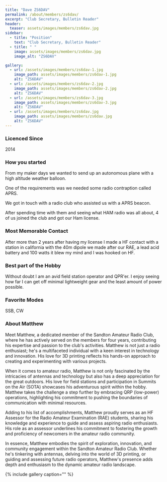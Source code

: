 ```yaml
---
title: "Dave ZS6DAV"
permalink: /about/members/zs6dav/
excerpt: "Club Secretary, Bulletin Reader"
header:
  teaser: assets/images/members/zs6dav.jpg
sidebar:
  - title: "Position"
    text: "Club Secretary, Bulletin Reader"
  - title: " "
    image: assets/images/members/zs6dav.jpg
    image_alt: "ZS6DAV"

gallery:
  - url: /assets/images/members/zs6dav-1.jpg
    image_path: assets/images/members/zs6dav-1.jpg
    alt: "ZS6DAV"
  - url: /assets/images/members/zs6dav-2.jpg
    image_path: assets/images/members/zs6dav-2.jpg
    alt: "ZS6DAV"
  - url: /assets/images/members/zs6dav-3.jpg
    image_path: assets/images/members/zs6dav-3.jpg
    alt: "ZS6DAV"
  - url: /assets/images/members/zs6dav.jpg
    image_path: assets/images/members/zs6dav.jpg
    alt: "ZS6DAV"
---
```


### Licenced Since
2014

### How you started
From my maker days we wanted to send up an autonomous plane with a high altitude weather balloon. 

One of the requirements was we needed some radio contraption called APRS. 

We got in touch with a radio club who assisted us with a APRS beacon. 

After spending time with them and seeing what HAM radio was all about, 4 of us joined the club and got our Ham license.

### Most Memorable Contact
After more than 2 years after having my license I made a HF contact with a station in california with the 40m dipole we made after our RAE, a lead acid battery and 100 watts it blew my mind and I was hooked on HF.

### Best part of the Hobby
Without doubt I am an avid field station operator and QPR'er. I enjoy seeing how far I can get off minimal lightweight gear and the least amount of power possible.

### Favorite Modes
SSB, CW

### About Matthew 
Meet Matthew, a dedicated member of the Sandton Amateur Radio Club, where he has actively served on the members for four years, contributing his expertise and passion to the club's activities. Matthew is not just a radio enthusiast; he's a multifaceted individual with a keen interest in technology and innovation. His love for 3D printing reflects his hands-on approach to creating and experimenting with various projects.

When it comes to amateur radio, Matthew is not only fascinated by the intricacies of antennas and technology but also has a deep appreciation for the great outdoors. His love for field stations and participation in Summits on the Air (SOTA) showcases his adventurous spirit within the hobby. Matthew takes the challenge a step further by embracing QRP (low-power) operations, highlighting his commitment to pushing the boundaries of communication with minimal resources.

Adding to his list of accomplishments, Matthew proudly serves as an HF Assessor for the Radio Amateur Examination (RAE) students, sharing his knowledge and experience to guide and assess aspiring radio enthusiasts. His role as an assessor underlines his commitment to fostering the growth and proficiency of newcomers in the amateur radio community.

In essence, Matthew embodies the spirit of exploration, innovation, and community engagement within the Sandton Amateur Radio Club. Whether he's tinkering with antennas, delving into the world of 3D printing, or guiding and assessing future radio operators, Matthew's presence adds depth and enthusiasm to the dynamic amateur radio landscape.


{% include gallery caption="" %}
